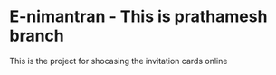 # E-nimantran - This is prathamesh branch


This is the project for shocasing the invitation cards online
